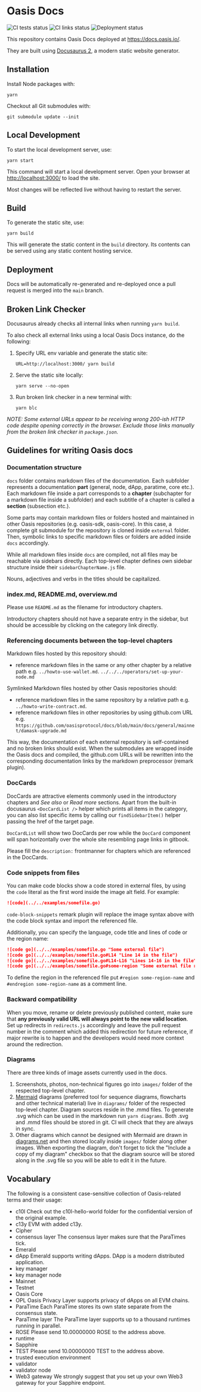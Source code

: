 # Oasis Docs

![CI tests status](https://github.com/oasisprotocol/docs/actions/workflows/ci-test.yml/badge.svg)
![CI links status](https://github.com/oasisprotocol/docs/actions/workflows/ci-links.yml/badge.svg)
![Deployment status](https://github.com/oasisprotocol/docs/actions/workflows/deploy-main.yml/badge.svg)

This repository contains Oasis Docs deployed at <https://docs.oasis.io/>.

They are built using [Docusaurus 2](https://docusaurus.io/), a modern static
website generator.

## Installation

Install Node packages with:

```
yarn
```

Checkout all Git submodules with:

```
git submodule update --init
```

## Local Development

To start the local development server, use:

```
yarn start
```

This command will start a local development server. Open your browser at
<http://localhost:3000/> to load the site.

Most changes will be reflected live without having to restart the server.

## Build

To generate the static site, use:

```
yarn build
```

This will generate the static content in the `build` directory. Its contents
can be served using any static content hosting service.

## Deployment

Docs will be automatically re-generated and re-deployed once a pull request is
merged into the `main` branch.

## Broken Link Checker

Docusaurus already checks all internal links when running `yarn build`.

To also check all external links using a local Oasis Docs instance, do the
following:

1. Specify URL env variable and generate the static site:

   ```
   URL=http://localhost:3000/ yarn build
   ```

2. Serve the static site locally:

   ```
   yarn serve --no-open
   ```

3. Run broken link checker in a new terminal with:

   ```
   yarn blc
   ```

_NOTE: Some external URLs appear to be receiving wrong 200-ish HTTP code despite
opening correctly in the browser. Exclude those links manually from the broken
link checker in `package.json`._

## Guidelines for writing Oasis docs

### Documentation structure

`docs` folder contains markdown files of the documentation. Each subfolder
represents a documentation **part** (general, node, dApp, paratime, core etc.).
Each markdown file inside a part corresponds to a **chapter** (subchapter for a
markdown file inside a subfolder) and each subtitle of a chapter is called a
**section** (subsection etc.).

Some parts may contain markdown files or folders hosted and maintained in other
Oasis repositories (e.g. oasis-sdk, oasis-core). In this case, a complete git
submodule for the repository is cloned inside `external` folder. Then, symbolic
links to specific markdown files or folders are added inside `docs`
accordingly.

While all markdown files inside `docs` are compiled, not all files may be
reachable via sidebars directly. Each top-level chapter defines own
sidebar structure inside their `sidebarChapterName.js` file.

Nouns, adjectives and verbs in the titles should be capitalized.

### index.md, README.md, overview.md

Please use `README.md` as the filename for introductory chapters.

Introductory chapters should not have a separate entry in the sidebar, but
should be accessible by clicking on the category link directly.

### Referencing documents between the top-level chapters

Markdown files hosted by this repository should:

- reference markdown files in the same or any other chapter by a relative
  path e.g.
  `../howto-use-wallet.md`.
  `../../../operators/set-up-your-node.md`

Symlinked Markdown files hosted by other Oasis repositories should:

- reference markdown files in the same repository by a relative path e.g.
  `../howto-write-contract.md`.
- reference markdown files in other repositories by using github.com URL e.g.
  `https://github.com/oasisprotocol/docs/blob/main/docs/general/mainnet/damask-upgrade.md`

This way, the documentation of each external repository is self-contained and no
broken links should exist. When the submodules are wrapped inside the Oasis
docs and compiled, the github.com URLs will be rewritten into the corresponding
documentation links by the markdown preprocessor (remark plugin).

### DocCards

DocCards are attractive elements commonly used in the introductory
chapters and *See also* or *Read more* sections. Apart from the built-in
docusaurus `<DocCardList />` helper which prints all items in the category, you
can also list specific items by calling our `findSidebarItem()` helper passing
the href of the target page.

`DocCardList` will show two DocCards per row while the `DocCard` component
will span horizontally over the whole site resembling page links in gitbook.

Please fill the `description:` frontmanner for chapters which are referenced in
the DocCards.

### Code snippets from files

You can make code blocks show a code stored in external files, by using the
`code` literal as the first word inside the image alt field. For example:

```markdown
![code](../../examples/somefile.go)
```

`code-block-snippets` remark plugin will replace the image syntax above with
the code block syntax and import the referenced file.

Additionally, you can specify the language, code title and lines of code or the
region name:

```markdown
![code go](../../examples/somefile.go "Some external file")
![code go](../../examples/somefile.go#L14 "Line 14 in the file")
![code go](../../examples/somefile.go#L14-L16 "Lines 14-16 in the file")
![code go](../../examples/somefile.go#some-region "Some external file region")
```

To define the region in the referenced file put `#region some-region-name` and
`#endregion some-region-name` as a comment line.

### Backward compatibility

When you move, rename or delete previously published content, make sure that
**any previously valid URL will always point to the new valid location**. Set
up redirects in `redirects.js` accordingly and leave the pull request
number in the comment which added this redirection for future reference, if
major rewrite is to happen and the developers would need more context around
the redirection.

### Diagrams

There are three kinds of image assets currently used in the docs.

1. Screenshots, photos, non-technical figures go into `images/` folder of the
   respected top-level chapter.
2. [Mermaid](https://mermaid-js.github.io) diagrams (preferred tool for
   sequence diagrams, flowcharts and other technical material) live in
   `diagrams/` folder of the respected top-level chapter. Diagram sources
   reside in the .mmd files. To generate .svg which can be used in the
   markdown run `yarn diagrams`. Both .svg and .mmd files should be stored in
   git. CI will check that they are always in sync.
3. Other diagrams which cannot be designed with Mermaid are drawn in
   [diagrams.net](https://diagrams.net) and then stored locally inside
   `images/` folder along other images. When exporting the diagram, don't
   forget to tick the "Include a copy of my diagram" checkbox so that the
   diagram source will be stored along in the .svg file so you will
   be able to edit it in the future.

## Vocabulary

The following is a consistent case-sensitive collection of Oasis-related terms
and their usage:

- c10l
  Check out the c10l-hello-world folder for the confidential version of the
  original example.
- c13y
  EVM with added c13y.
- Cipher
- consensus layer
  The consensus layer makes sure that the ParaTimes tick.
- Emerald
- dApp
  Emerald supports writing dApps. DApp is a modern distributed application.
- key manager
- key manager node
- Mainnet
- Testnet
- Oasis Core
- OPL
  Oasis Privacy Layer supports privacy of dApps on all EVM chains.
- ParaTime
  Each ParaTime stores its own state separate from the consensus state.
- ParaTime layer
  The ParaTime layer supports up to a thousand runtimes running in parallel.
- ROSE
  Please send 10.00000000 ROSE to the address above.
- runtime
- Sapphire
- TEST
  Please send 10.00000000 TEST to the address above.
- trusted execution environment
- validator
- validator node
- Web3 gateway
  We strongly suggest that you set up your own Web3 gateway for your Sapphire
  endpoint.
